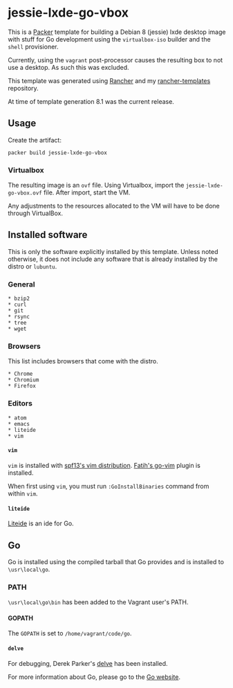 # jessie-lxde-go-vbox
This is a [Packer](https://packer.io) template for building a Debian 8 (jessie) lxde desktop image with stuff for Go development using the `virtualbox-iso` builder and the `shell` provisioner.

Currently, using the `vagrant` post-processor causes the resulting box to not use a desktop. As such this was excluded. 

This template was generated using [Rancher](https://github.com/mohae/rancher) and my [rancher-templates](https://github.com/mohae/rancher-templates) repository.

At time of template generation 8.1 was the current release.

## Usage
Create the artifact:

    packer build jessie-lxde-go-vbox

### Virtualbox
The resulting image is an `ovf` file. Using Virtualbox, import the `jessie-lxde-go-vbox.ovf` file. After import, start the VM.

Any adjustments to the resources allocated to the VM will have to be done through VirtualBox.

## Installed software
This is only the software explicitly installed by this template. Unless noted otherwise, it does not include any software that is already installed by the distro or `lubuntu`.  

### General
```  
* bzip2
* curl
* git
* rsync
* tree
* wget  
```

### Browsers
This list includes browsers that come with the distro.
```  
* Chrome
* Chromium
* Firefox
```  

### Editors
```  
* atom
* emacs
* liteide
* vim  
```  

#### `vim`
`vim` is installed with [spf13's vim distribution](vim.spf13.vim). [Fatih's go-vim](https://github.com/fatih/vim-go) plugin is installed.

When first using `vim`, you must run `:GoInstallBinaries` command from within `vim`. 

#### `liteide`
[Liteide](https://github.com/visualfc/liteide) is an ide for Go.

## Go
Go is installed using the compiled tarball that Go provides and is installed to `\usr\local\go`. 

### PATH
`\usr\local\go\bin` has been added to the Vagrant user's PATH. 

#### GOPATH
The `GOPATH` is set to `/home/vagrant/code/go`. 

#### `delve`
For debugging, Derek Parker's [delve](https://github.com/derekparker/delve) has been installed.

For more information about Go, please go to the [Go website](https://golang.org).

